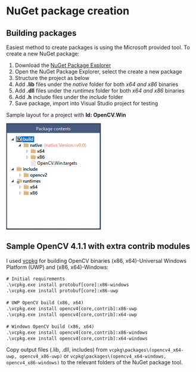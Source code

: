 
# NuGet package creation
## Building packages
Easiest method to create packages is using the Microsoft provided tool. To create a new NuGet package: 

1. Download the [NuGet Package Explorer](https://github.com/NuGetPackageExplorer/NuGetPackageExplorer)
2. Open the NuGet Package Explorer, select the create a new package
3. Structure the project as below
4. Add **.lib** files under the *native* folder for both *x64 and x86* binaries
5. Add **.dll** files under the *runtimes* folder for both *x64 and x86* binaries
6. Add **.h** include files under the *include* folder
7. Save package, import into Visual Studio project for testing

Sample layout for a project with **Id: OpenCV.Win**

![](nuget-layout.PNG)


## Sample OpenCV 4.1.1 with extra contrib modules 
I used [vcpkg](https://github.com/microsoft/vcpkg) for building OpenCV binaries (x86, x64)-Universal Windows Platform (UWP) and (x86, x64)-Windows: 

```
# Initial requirements
.\vcpkg.exe install protobuf[core]:x86-windows
.\vcpkg.exe install protobuf[core]:x86-uwp

# UWP OpenCV build (x86, x64)
.\vcpkg.exe install opencv4[core,contrib]:x86-uwp
.\vcpkg.exe install opencv4[core,contrib]:x64-uwp

# Windows OpenCV build (x86, x64)
.\vcpkg.exe install opencv4[core,contrib]:x86-windows
.\vcpkg.exe install opencv4[core,contrib]:x64-windows
```

Copy output files (.lib, .dll, includes) from ```vcpkg\packages\(opencv4_x64-uwp, opencv4_x86-uwp)``` or ```vcpkg\packages\(opencv4_x64-windows, opencv4_x86-windows)``` to the relevant folders of the NuGet package tool.

